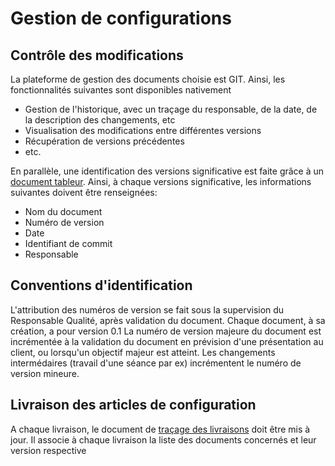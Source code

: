 Gestion de configurations
========


Contrôle des modifications
------

La plateforme de gestion des documents choisie est GIT. Ainsi, les fonctionnalités suivantes sont disponibles nativement
- Gestion de l'historique, avec un traçage du responsable, de la date, de la description des changements, etc
- Visualisation des modifications entre différentes versions
- Récupération de versions précédentes
- etc.

En parallèle, une identification des versions significative est faite grâce à un [document tableur](https://docs.google.com/spreadsheet/ccc?key=0AsECmMGkrcOvdEg2aWI0RzZZYXBHeXBxN2tIbU9iS3c#gid=0).
Ainsi, à chaque versions significative, les informations suivantes doivent être renseignées:
- Nom du document
- Numéro de version
- Date
- Identifiant de commit
- Responsable


Conventions d'identification
---------

L'attribution des numéros de version se fait sous la supervision du Responsable Qualité, après validation du document.
Chaque document, à sa création, a pour version 0.1
La numéro de version majeure du document est incrémentée à la validation du document en prévision d'une présentation au client, ou lorsqu'un objectif majeur est atteint.
Les changements intermédaires (travail d'une séance par ex) incrémentent le numéro de version mineure.


Livraison des articles de configuration
----

A chaque livraison, le document de [traçage des livraisons](https://docs.google.com/spreadsheet/ccc?key=0AsECmMGkrcOvdEg2aWI0RzZZYXBHeXBxN2tIbU9iS3c#gid=1) doit être mis à jour.
Il associe à chaque livraison la liste des documents concernés et leur version respective
